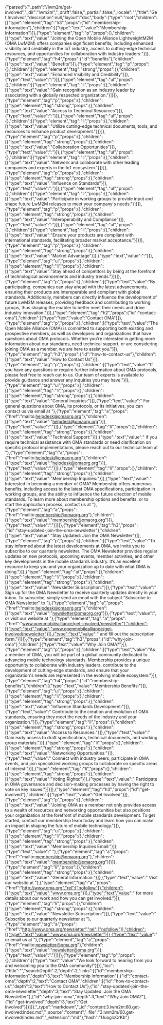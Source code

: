 {"parsed":{"_path":"/lwm2m/get-involved","_dir":"lwm2m","_draft":false,"_partial":false,"_locale":"","title":"Get Involved","description":null,"layout":"doc","body":{"type":"root","children":[{"type":"element","tag":"h3","props":{"id":"membership-information"},"children":[{"type":"text","value":"Membership Information"}]},{"type":"element","tag":"p","props":{},"children":[{"type":"text","value":"Joining the Open Mobile Alliance LightweightM2M (OMA LwM2M) offers companies significant benefits, including enhanced visibility and credibility in the IoT industry, access to cutting-edge technical resources, and opportunities for collaboration with industry leaders:"}]},{"type":"element","tag":"h4","props":{"id":"benefits"},"children":[{"type":"text","value":"Benefits"}]},{"type":"element","tag":"p","props":{},"children":[{"type":"element","tag":"strong","props":{},"children":[{"type":"text","value":"Enhanced Visibility and Credibility"}]},{"type":"text","value":":"}]},{"type":"element","tag":"ul","props":{},"children":[{"type":"element","tag":"li","props":{},"children":[{"type":"text","value":"Gain recognition as an industry leader by associating with a globally respected organization."}]}]},{"type":"element","tag":"p","props":{},"children":[{"type":"element","tag":"strong","props":{},"children":[{"type":"text","value":"Access to Technical Resources"}]},{"type":"text","value":":"}]},{"type":"element","tag":"ul","props":{},"children":[{"type":"element","tag":"li","props":{},"children":[{"type":"text","value":"Utilize cutting-edge technical documents, tools, and resources to enhance product development."}]}]},{"type":"element","tag":"p","props":{},"children":[{"type":"element","tag":"strong","props":{},"children":[{"type":"text","value":"Collaboration Opportunities"}]},{"type":"text","value":":"}]},{"type":"element","tag":"ul","props":{},"children":[{"type":"element","tag":"li","props":{},"children":[{"type":"text","value":"Network and collaborate with other leading companies and experts in the IoT ecosystem."}]}]},{"type":"element","tag":"p","props":{},"children":[{"type":"element","tag":"strong","props":{},"children":[{"type":"text","value":"Influence on Standards"}]},{"type":"text","value":":"}]},{"type":"element","tag":"ul","props":{},"children":[{"type":"element","tag":"li","props":{},"children":[{"type":"text","value":"Participate in working groups to provide input and shape future LwM2M releases to meet your company's needs."}]}]},{"type":"element","tag":"p","props":{},"children":[{"type":"element","tag":"strong","props":{},"children":[{"type":"text","value":"Interoperability and Compliance"}]},{"type":"text","value":":"}]},{"type":"element","tag":"ul","props":{},"children":[{"type":"element","tag":"li","props":{},"children":[{"type":"text","value":"Ensure your products are compliant with international standards, facilitating broader market acceptance."}]}]},{"type":"element","tag":"p","props":{},"children":[{"type":"element","tag":"strong","props":{},"children":[{"type":"text","value":"Market Advantage"}]},{"type":"text","value":":"}]},{"type":"element","tag":"ul","props":{},"children":[{"type":"element","tag":"li","props":{},"children":[{"type":"text","value":"Stay ahead of competitors by being at the forefront of technological advancements and industry trends."}]}]},{"type":"element","tag":"p","props":{},"children":[{"type":"text","value":"By participating, companies can stay ahead with the latest advancements, ensuring their products are interoperable and compliant with global standards. Additionally, members can directly influence the development of future LwM2M releases, providing feedback and contributing to working groups, thus shaping the enabler to better meet their needs and drive industry innovation."}]},{"type":"element","tag":"h2","props":{"id":"contact-oma"},"children":[{"type":"text","value":"Contact OMA"}]},{"type":"element","tag":"p","props":{},"children":[{"type":"text","value":"The Open Mobile Alliance (OMA) is committed to supporting both existing and prospective members, as well as developers and organizations that have questions about OMA protocols. Whether you're interested in getting more information about our standards, need technical support, or are considering joining OMA as a member, we are here to assist you."}]},{"type":"element","tag":"h3","props":{"id":"how-to-contact-us"},"children":[{"type":"text","value":"How to Contact Us"}]},{"type":"element","tag":"p","props":{},"children":[{"type":"text","value":"If you have any questions or require further information about OMA protocols, please feel free to reach out to us. Our team of experts is available to provide guidance and answer any inquiries you may have."}]},{"type":"element","tag":"ul","props":{},"children":[{"type":"element","tag":"li","props":{},"children":[{"type":"element","tag":"strong","props":{},"children":[{"type":"text","value":"General Inquiries:"}]},{"type":"text","value":" For general questions about OMA, its protocols, or its initiatives, you can contact us via email at "},{"type":"element","tag":"a","props":{"href":"mailto:helpdesk@omaorg.org"},"children":[{"type":"text","value":"helpdesk@omaorg.org"}]},{"type":"text","value":"."}]},{"type":"element","tag":"li","props":{},"children":[{"type":"element","tag":"strong","props":{},"children":[{"type":"text","value":"Technical Support:"}]},{"type":"text","value":" If you require technical assistance with OMA standards or need clarification on specific protocol implementations, please reach out to our technical team at "},{"type":"element","tag":"a","props":{"href":"mailto:helpdesk@omaorg.org"},"children":[{"type":"text","value":"helpdesk@omaorg.org"}]},{"type":"text","value":"."}]},{"type":"element","tag":"li","props":{},"children":[{"type":"element","tag":"strong","props":{},"children":[{"type":"text","value":"Membership Inquiries:"}]},{"type":"text","value":" Interested in becoming a member of OMA? Membership offers numerous benefits, including access to the latest OMA specifications, participation in working groups, and the ability to influence the future direction of mobile standards. To learn more about membership options and benefits, or to start the application process, contact us at "},{"type":"element","tag":"a","props":{"href":"mailto:membership@omaorg.org"},"children":[{"type":"text","value":"membership@omaorg.org"}]},{"type":"text","value":"."}]}]},{"type":"element","tag":"h3","props":{"id":"stay-updated-join-the-oma-newsletter"},"children":[{"type":"text","value":"Stay Updated: Join the OMA Newsletter"}]},{"type":"element","tag":"p","props":{},"children":[{"type":"text","value":"To stay informed about the latest developments at OMA, we invite you to subscribe to our quarterly newsletter. The OMA Newsletter provides regular updates on new protocols, upcoming events, member activities, and other key developments in the mobile standards industry. It’s an excellent resource to keep you and your organization up to date with what OMA is doing."}]},{"type":"element","tag":"ul","props":{},"children":[{"type":"element","tag":"li","props":{},"children":[{"type":"element","tag":"strong","props":{},"children":[{"type":"text","value":"Newsletter Subscription:"}]},{"type":"text","value":" Sign up for the OMA Newsletter to receive quarterly updates directly in your inbox. To subscribe, simply send an email with the subject \"Subscribe to OMA Newsletter\" to "},{"type":"element","tag":"a","props":{"href":"mailto:helpdesk@omaorg.org"},"children":[{"type":"text","value":"newsletter@omaorg.org"}]},{"type":"text","value":", or visit our website at "},{"type":"element","tag":"a","props":{"href":"www.openmobilealliance/get-involved/newsletter"},"children":[{"type":"text","value":"www.openmobilealliance/get-involved/newsletter"}]},{"type":"text","value":" and fill out the subscription form."}]}]},{"type":"element","tag":"h3","props":{"id":"why-join-oma"},"children":[{"type":"text","value":"Why Join OMA?"}]},{"type":"element","tag":"p","props":{},"children":[{"type":"text","value":"As a member of OMA, you will be part of a global community dedicated to advancing mobile technology standards. Membership provides a unique opportunity to collaborate with industry leaders, contribute to the development of cutting-edge standards, and ensure that your organization's needs are represented in the evolving mobile ecosystem."}]},{"type":"element","tag":"h4","props":{"id":"membership-benefits"},"children":[{"type":"text","value":"Membership Benefits:"}]},{"type":"element","tag":"ul","props":{},"children":[{"type":"element","tag":"li","props":{},"children":[{"type":"element","tag":"strong","props":{},"children":[{"type":"text","value":"Influence Standards Development:"}]},{"type":"text","value":" Contribute to the creation and evolution of OMA standards, ensuring they meet the needs of the industry and your organization."}]},{"type":"element","tag":"li","props":{},"children":[{"type":"element","tag":"strong","props":{},"children":[{"type":"text","value":"Access to Resources:"}]},{"type":"text","value":" Gain early access to draft specifications, technical documents, and working group materials."}]},{"type":"element","tag":"li","props":{},"children":[{"type":"element","tag":"strong","props":{},"children":[{"type":"text","value":"Networking Opportunities:"}]},{"type":"text","value":" Connect with industry peers, participate in OMA events, and join specialized working groups to collaborate on specific areas of interest."}]},{"type":"element","tag":"li","props":{},"children":[{"type":"element","tag":"strong","props":{},"children":[{"type":"text","value":"Voting Rights:"}]},{"type":"text","value":" Participate in OMA governance and decision-making processes by having the right to vote on key issues."}]}]},{"type":"element","tag":"h3","props":{"id":"get-involved"},"children":[{"type":"text","value":"Get Involved"}]},{"type":"element","tag":"p","props":{},"children":[{"type":"text","value":"Joining OMA as a member not only provides access to a wealth of resources and networking opportunities but also positions your organization at the forefront of mobile standards development. To get started, contact our membership team today and learn how you can make an impact in shaping the future of mobile technology."}]},{"type":"element","tag":"ul","props":{},"children":[{"type":"element","tag":"li","props":{},"children":[{"type":"element","tag":"strong","props":{},"children":[{"type":"text","value":"Membership Inquiries Email:"}]},{"type":"text","value":" "},{"type":"element","tag":"a","props":{"href":"mailto:membership@omaorg.org"},"children":[{"type":"text","value":"membership@omaorg.org"}]}]},{"type":"element","tag":"li","props":{},"children":[{"type":"element","tag":"strong","props":{},"children":[{"type":"text","value":"General Information:"}]},{"type":"text","value":" Visit our website at "},{"type":"element","tag":"a","props":{"href":"http://www.oma.org","rel":["nofollow"]},"children":[{"type":"text","value":"www.oma.org"}]},{"type":"text","value":" for more details about our work and how you can get involved."}]},{"type":"element","tag":"li","props":{},"children":[{"type":"element","tag":"strong","props":{},"children":[{"type":"text","value":"Newsletter Subscription:"}]},{"type":"text","value":" Subscribe to our quarterly newsletter at "},{"type":"element","tag":"a","props":{"href":"http://www.oma.org/newsletter","rel":["nofollow"]},"children":[{"type":"text","value":"www.oma.org/newsletter"}]},{"type":"text","value":" or email us at "},{"type":"element","tag":"a","props":{"href":"mailto:newsletter@oma.org"},"children":[{"type":"text","value":"newsletter@oma.org"}]},{"type":"text","value":"."}]}]},{"type":"element","tag":"p","props":{},"children":[{"type":"text","value":"We look forward to hearing from you and welcoming you to the OMA community!"}]}],"toc":{"title":"","searchDepth":2,"depth":2,"links":[{"id":"membership-information","depth":3,"text":"Membership Information"},{"id":"contact-oma","depth":2,"text":"Contact OMA","children":[{"id":"how-to-contact-us","depth":3,"text":"How to Contact Us"},{"id":"stay-updated-join-the-oma-newsletter","depth":3,"text":"Stay Updated: Join the OMA Newsletter"},{"id":"why-join-oma","depth":3,"text":"Why Join OMA?"},{"id":"get-involved","depth":3,"text":"Get Involved"}]}]}},"_type":"markdown","_id":"content:3.lwm2m:60.get-involved:index.md","_source":"content","_file":"3.lwm2m/60.get-involved/index.md","_extension":"md"},"hash":"UuoglcCrKb"}